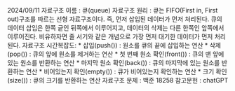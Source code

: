 2024/09/11
자료구조 이름 : 큐(queue)
자료구조 원리 : 큐는 FIFO(First in, First out)구조를 따르는 선형 자료구조이다. 즉, 먼저 삽입된 데이터가 먼저 처리된다. 큐의 데이터 삽입은 한쪽 긑인 뒤쪽에서 이루어지고, 데이터의 삭제는 다른 한쪽인 앞쪽에서 이루어진다. 비유하자면 줄 서기와 같은 개념으로 가장 먼저 대기한 데이터가 먼저 처리된다.
자료구조 시간복잡도:
    * 삽입(push())                  : 원소를 큐의 끝에 삽입하는 연산
    * 삭제(pop())                   : 큐의 앞에 원소를 제거하는 연산
    * 첫 번째 원소 확인(front())    : 큐의 맨 앞에 있는 원소를 반환하는 연산
    * 마지막 원소 확인(back())      : 큐의 마지막에 있는 원소를 반환하는 연산
    * 비어있는지 확인(empty())      : 큐가 비어있는지 확인하는 연산
    * 크기 확인(size())             : 큐의 크기를 반환하는 연산
자료구조 문제 : 백준 18258
참고문헌 : chatGPT